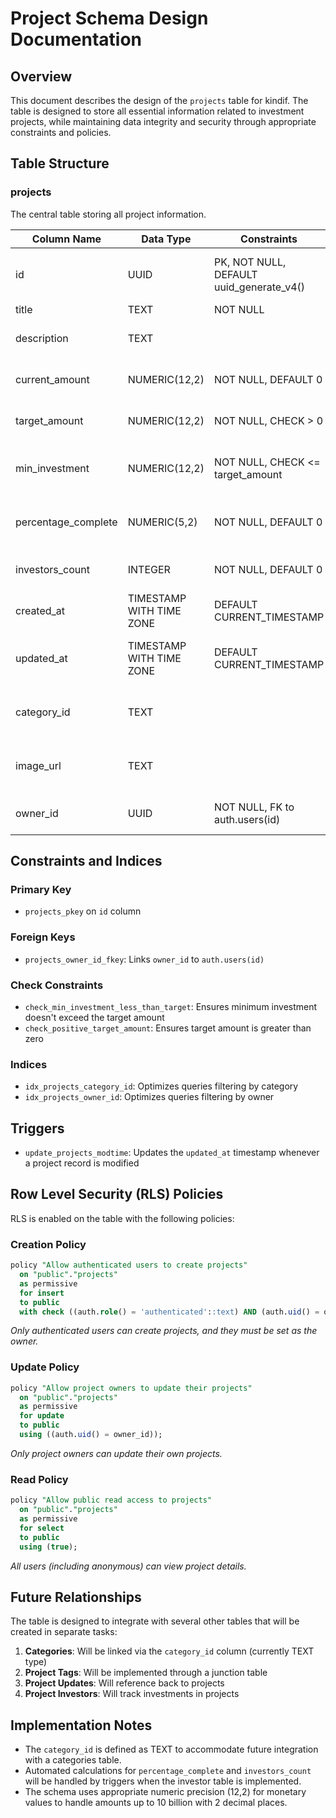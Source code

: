 # Project Schema Design Documentation

## Overview

This document describes the design of the `projects` table for kindif. The table is designed to store all essential information related to investment projects, while maintaining data integrity and security through appropriate constraints and policies.

## Table Structure

### projects

The central table storing all project information.

| Column Name         | Data Type                | Constraints                              | Description                         |
| ------------------- | ------------------------ | ---------------------------------------- | ----------------------------------- |
| id                  | UUID                     | PK, NOT NULL, DEFAULT uuid_generate_v4() | Unique identifier for each project  |
| title               | TEXT                     | NOT NULL                                 | Project title                       |
| description         | TEXT                     |                                          | Detailed project description        |
| current_amount      | NUMERIC(12,2)            | NOT NULL, DEFAULT 0                      | Current funds raised                |
| target_amount       | NUMERIC(12,2)            | NOT NULL, CHECK > 0                      | Total funding goal                  |
| min_investment      | NUMERIC(12,2)            | NOT NULL, CHECK <= target_amount         | Minimum allowed investment amount   |
| percentage_complete | NUMERIC(5,2)             | NOT NULL, DEFAULT 0                      | Percentage of funding goal achieved |
| investors_count     | INTEGER                  | NOT NULL, DEFAULT 0                      | Number of unique investors          |
| created_at          | TIMESTAMP WITH TIME ZONE | DEFAULT CURRENT_TIMESTAMP                | When project was created            |
| updated_at          | TIMESTAMP WITH TIME ZONE | DEFAULT CURRENT_TIMESTAMP                | When project was last updated       |
| category_id         | TEXT                     |                                          | References future categories table  |
| image_url           | TEXT                     |                                          | URL to project cover image          |
| owner_id            | UUID                     | NOT NULL, FK to auth.users(id)           | Project creator reference           |

## Constraints and Indices

### Primary Key

- `projects_pkey` on `id` column

### Foreign Keys

- `projects_owner_id_fkey`: Links `owner_id` to `auth.users(id)`

### Check Constraints

- `check_min_investment_less_than_target`: Ensures minimum investment doesn't exceed the target amount
- `check_positive_target_amount`: Ensures target amount is greater than zero

### Indices

- `idx_projects_category_id`: Optimizes queries filtering by category
- `idx_projects_owner_id`: Optimizes queries filtering by owner

## Triggers

- `update_projects_modtime`: Updates the `updated_at` timestamp whenever a project record is modified

## Row Level Security (RLS) Policies

RLS is enabled on the table with the following policies:

### Creation Policy

```sql
policy "Allow authenticated users to create projects"
  on "public"."projects"
  as permissive
  for insert
  to public
  with check ((auth.role() = 'authenticated'::text) AND (auth.uid() = owner_id));
```

_Only authenticated users can create projects, and they must be set as the owner._

### Update Policy

```sql
policy "Allow project owners to update their projects"
  on "public"."projects"
  as permissive
  for update
  to public
  using ((auth.uid() = owner_id));
```

_Only project owners can update their own projects._

### Read Policy

```sql
policy "Allow public read access to projects"
  on "public"."projects"
  as permissive
  for select
  to public
  using (true);
```

_All users (including anonymous) can view project details._

## Future Relationships

The table is designed to integrate with several other tables that will be created in separate tasks:

1. **Categories**: Will be linked via the `category_id` column (currently TEXT type)
2. **Project Tags**: Will be implemented through a junction table
3. **Project Updates**: Will reference back to projects
4. **Project Investors**: Will track investments in projects

## Implementation Notes

- The `category_id` is defined as TEXT to accommodate future integration with a categories table.
- Automated calculations for `percentage_complete` and `investors_count` will be handled by triggers when the investor table is implemented.
- The schema uses appropriate numeric precision (12,2) for monetary values to handle amounts up to 10 billion with 2 decimal places.
